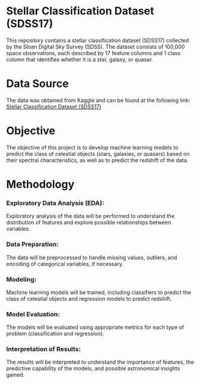 # Stellar Classification Dataset (SDSS17)
This repository contains a stellar classification dataset (SDSS17) collected by the Sloan Digital Sky Survey (SDSS). The dataset consists of 100,000 space observations, each described by 17 feature columns and 1 class column that identifies whether it is a star, galaxy, or quasar.

# Data Source
The data was obtained from Kaggle and can be found at the following link: [Stellar Classification Dataset (SDSS17)](https://www.kaggle.com/datasets/fedesoriano/stellar-classification-dataset-sdss17)

# Objective
The objective of this project is to develop machine learning models to predict the class of celestial objects (stars, galaxies, or quasars) based on their spectral characteristics, as well as to predict the redshift of the data.

# Methodology
### Exploratory Data Analysis (EDA): 
Exploratory analysis of the data will be performed to understand the distribution of features and explore possible relationships between variables.
### Data Preparation: 
The data will be preprocessed to handle missing values, outliers, and encoding of categorical variables, if necessary.
### Modeling: 
Machine learning models will be trained, including classifiers to predict the class of celestial objects and regression models to predict redshift.
### Model Evaluation: 
The models will be evaluated using appropriate metrics for each type of problem (classification and regression).
### Interpretation of Results: 
The results will be interpreted to understand the importance of features, the predictive capability of the models, and possible astronomical insights gained.